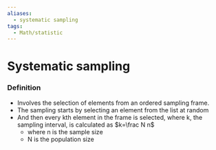 ```yaml
---
aliases:
  - systematic sampling
tags:
  - Math/statistic
---
```

# Systematic sampling
### Definition
- Involves the selection of elements from an ordered sampling frame. 
- The sampling starts by selecting an element from the list at random 
- And then every kth element in the frame is selected, where k, the sampling interval, is calculated as $k=\frac N n$ 
	- where n is the sample size
	- N is the population size